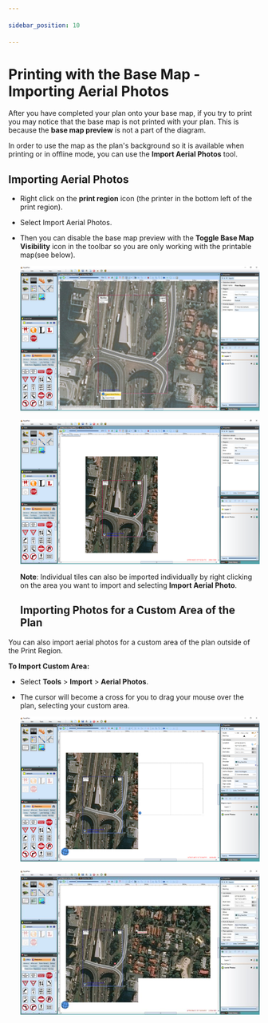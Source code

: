 ```yaml
---

sidebar_position: 10

---
```

# Printing with the Base Map - Importing Aerial Photos

After you have completed your plan onto your base map, if you try to print you may notice that the base map is not printed with your plan. This is because the **base map preview** is not a part of the diagram. 

In order to use the map as the plan's background so it is available when printing or in offline mode, you can use the **Import Aerial Photos** tool. 

## Importing Aerial Photos

 - Right click on the **print region** icon (the printer in the bottom left of the print region).
 - Select Import Aerial Photos.
 - Then you can disable the base map preview with the **Toggle Base Map Visibility** icon in the toolbar so you are only working with the printable map(see below).

    ![Importing_Aerial_Photos_in_the_Print_Region](./assets/Importing_Aerial_Photos_in_the_Print_Region.jpg)

    ![Base_Map_Preview_turned_Off](./assets/Base_Map_Preview_turned_Off.png)

    **Note**: Individual tiles can also be imported individually by right clicking on the area you want to import and selecting **Import Aerial Photo**.

    ## Importing Photos for a Custom Area of the Plan

You can also import aerial photos for a custom area of the plan outside of the Print Region.

**To Import Custom Area:**

 - Select **Tools** > **Import** > **Aerial Photos**.
 - The cursor will become a cross for you to drag your mouse over the plan, selecting your custom area.

    ![Importing_Aerial_Photos_for_a_Custom_Area_Step_1](./assets/Importing_Aerial_Photos_for_a_Custom_Area_Step_1.png)

    ![Importing_Aerial_Photos_for_a_Custom_Area_Step_2](./assets/Importing_Aerial_Photos_for_a_Custom_Area_Step_2.jpg)
